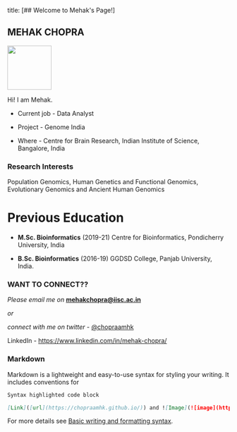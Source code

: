 title: [## Welcome to Mehak's Page!]

## MEHAK CHOPRA

<img align="left">
<img src="https://your-image-url.type](![image](https://user-images.githubusercontent.com/79209653/170475116-b3dbcf05-a7ee-4fd6-9563-92f84244f274.jpg)" width="100" height="100">

Hi! I am Mehak.

- Current job - Data Analyst

- Project - Genome India

- Where - Centre for Brain Research, 
        Indian Institute of Science, Bangalore, India

### Research Interests 
Population Genomics, Human Genetics and Functional Genomics, Evolutionary Genomics and Ancient Human Genomics

# Previous Education
- **M.Sc. Bioinformatics** (2019-21)
Centre for Bioinformatics, Pondicherry University, India

- **B.Sc. Bioinformatics** (2016-19)
GGDSD College, Panjab University, India.

### WANT TO CONNECT??
_Please email me on_ **mehakchopra@iisc.ac.in** 

_or_ 

_connect with me on twitter_ - [@chopraamhk](https://twitter.com/chopraamhk)


LinkedIn - https://www.linkedin.com/in/mehak-chopra/

### Markdown

Markdown is a lightweight and easy-to-use syntax for styling your writing. It includes conventions for

```markdown
Syntax highlighted code block

[Link]([url](https://chopraamhk.github.io/)) and ![Image](![image](https://user-images.githubusercontent.com/79209653/170471887-b4ac1c38-c6dc-47af-81e5-1cf7d49fb303.jpg))
```

For more details see [Basic writing and formatting syntax](https://docs.github.com/en/github/writing-on-github/getting-started-with-writing-and-formatting-on-github/basic-writing-and-formatting-syntax).

